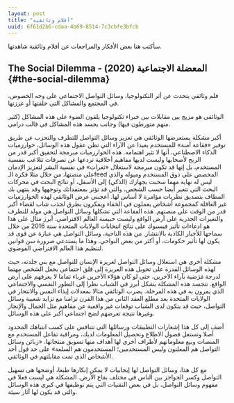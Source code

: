 ```yaml
---
layout: post
title: "أفلام وثائقية"
uuid: 6f61d2b6-cdaa-4b69-8514-7c3cbfe3bfcb
---
```


سأكتب هنا بعض الأفكار والمراجعات عن أفلام وثائقية شاهدتها.

## The Social Dilemma - المعضلة الاجتماعية (2020) {#the-social-dilemma}

فلم وثائقي يتحدث عن أثر التكنولوجيا، وسائل التواصل الاجتماعي على وجه الخصوص، في المجتمع
والمشاكل التي خلقتها أو عززتها.

الوثائقي هو مزيج بين مقابلات بين خبراء تكنولوجيا يلقون الضوء على هذه المشاكل (كثير منهم متورطون فيها)
وجانب يجسد هذه المشاكل في قالب درامي.

أكبر مشكلة يستعرضها الوثائقي هي تعزيز وسائل التواصل للتطرف والتحزب عن طريق توفير «فقاعة آمنة» للمستخدم
بعيدا عن الآراء التي تظن عقول هذه الوسائل، خوارزميات الذكاء الاصطناعي، أنها لا تثير اهتمامه.
هذه الخوارزميات مبرمجة لتحقيق أكبر قدر من الربح لأصحابها وليست لديها مفاهيم أخلاقية
تردعها عن تصرفات تتلاعب بنفسية المستخدم، بل إنها قد تكون مبرمجة لاستغلال «ثغرات»
في نفسية البشر لتعزيز الإدمان على منصتها، من خلال مثلا فكرة الـfeed المخصص على ذوق المستخدم
وميوله والذي ليس له نهاية مهما سحبت بجهازك (الذكي) إلى الأسفل،
أو نتائج البحث في محركات البحث التي تتغير أيضا حسب الشخص، والتي قد تؤثر بمعتقداتك وتوجهها
وقد ينتهي بك المطاف بتصديق نظريات مؤامرة لا أساس لها.
أعجبني عرض الوثائقي لهذه الخوارزميات غير العاقلة كمجموعة أشخاص يعملون في الخفاء
ويفكرون بطرق لجذب شاب لقضاء أكبر قدر من الوقت على منصتهم.
هذه الفقاعة التي تشكلها وسائل التواصل هي مولد للتطرف والتغيرات الجذرية على أرض الواقع وليست حبيسة العالم الافتراضي.
أبرز مثال على هذا هو ادعاءات تأثير فيسبوك على نتائج انتخابات الولايات المتحدة سنة 2016
من خلال سماحها للأخبار الكاذبة بالانتشار.
من هذه الناحية، وسائل التواصل هي عبارة عن قوى قد يكون لها تأثير حكومات،
أو أكثر من بعض النواحي. وهذا ما يستدعي ضرورة سن قوانين لتنظيم هذا العالم
الافتراضي الفوضوي.

مشكلة أخرى هي استغلال وسائل التواصل لغريزة الإنسان للتواصل مع بني جلدته،
حيث لهذه الوسائل القدرة على تحويل هذه الغريزة إلى قلق اجتماعي يجعل الشخص مهتما
لدرجة مَرَضية بآراء الآخرين، حتى لو كان هؤلاء الآخرين غرباء تماما لا يعرفهم على أرض الواقع.
تتجسد هذه المشكلة بشكل أبرز في الشباب نظرا إلى التطور النفسي والاجتماعي الذي يمرون به في هذه المرحلة.
يضرب الوثائقي مثالا بمعدلات إيذاء النفس والانتحار في الولايات المتحدة بعد مطلع العقد الثاني من هذا القرن
تزامنا مع تزايد شعبية وسائل التواصل، حيث قد يتكون لدى الشباب توقعات غير واقعية
عن مفاهيم مثل الجمال والإنجاز وغيرها نتيجة تعرضهم لضخ اجتماعي أكبر على هذه الوسائل.

أضف إلى كل هذا إشعارات التطبيقات ورسائلها التي تتنافس على كسب انتباهك المحدود أصلا
وتستغل فضول الاطلاع وتحصيل المعلومات لديك، ومراقبة تفاعل المستخدم مع المنصات
وبيع معلوماتهم لأطراف أخرى لها أهداف منها تسويق منتجاتها.
«زبائن وسائل التواصل هم المعلنون وليس المستخدمين؛ المستخدمون هم السلعة»
على حد قول أحد الأشخاص الذي تمت مقابلتهم في الوثائقي.

مع كل هذا، وسائل التواصل لها إيجابيات لا يمكن إنكارها طبعا، أوضحها هي تسهيل التواصل
وكسر الحواجز بين الناس في مختلف بقاع الأرض. المشكلة هي ليست فعلا في مفهوم وسائل التواصل،
بل في بعض التقنيات التي يتم توظيفها في كبرى هذه الوسائل والتي قد يكون لها آثار سيئة.
